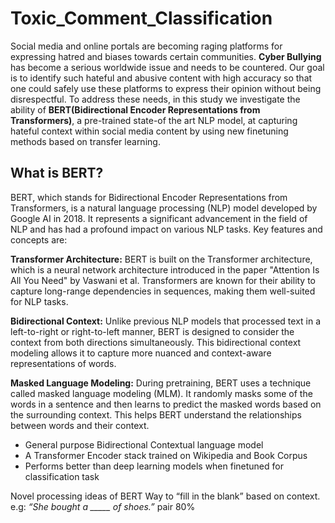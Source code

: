 # Toxic_Comment_Classification

Social media and online portals are becoming raging platforms for expressing hatred and biases towards certain communities. **Cyber Bullying** has become a serious worldwide issue and needs to be countered. Our goal is to identify such hateful and abusive content with high accuracy so that one could safely use these platforms to express their opinion without being disrespectful. To address these needs, in this study we investigate the ability of **BERT(Bidirectional Encoder Representations from Transformers)**, a pre-trained state-of the art NLP model, at capturing hateful context within social media content by using new finetuning methods based on transfer learning.

## What is BERT?
BERT, which stands for Bidirectional Encoder Representations from Transformers, is a natural language processing (NLP) model developed by Google AI in 2018. It represents a significant advancement in the field of NLP and has had a profound impact on various NLP tasks. Key features and concepts are:

**Transformer Architecture:** BERT is built on the Transformer architecture, which is a neural network architecture introduced in the paper "Attention Is All You Need" by Vaswani et al. Transformers are known for their ability to capture long-range dependencies in sequences, making them well-suited for NLP tasks.

**Bidirectional Context:** Unlike previous NLP models that processed text in a left-to-right or right-to-left manner, BERT is designed to consider the context from both directions simultaneously. This bidirectional context modeling allows it to capture more nuanced and context-aware representations of words.

**Masked Language Modeling:** During pretraining, BERT uses a technique called masked language modeling (MLM). It randomly masks some of the words in a sentence and then learns to predict the masked words based on the surrounding context. This helps BERT understand the relationships between words and their context.



* General purpose Bidirectional Contextual language model
* A Transformer Encoder stack trained on Wikipedia and Book Corpus
* Performs better than deep learning models when finetuned for classification task

Novel processing ideas of BERT
Way to “fill in the blank” based on context. e.g: *“She bought a _____ of shoes.”* pair 80% 
